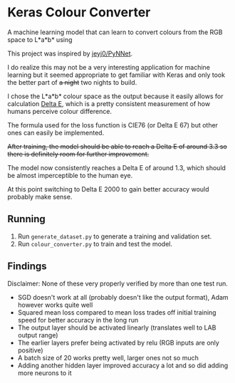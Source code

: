 # Keras Colour Converter
A machine learning model that can learn to convert colours 
from the RGB space to L\*a\*b\* using 

This project was inspired by [jeyj0/PyNNet](https://github.com/jeyj0/PyNNet).

I do realize this may not be a very interesting application for machine learning
but it seemed appropriate to get familiar with Keras and only took the better
part of ~~a night~~ two nights to build.

I chose the L\*a\*b\* colour space as the output because it easily allows 
for calculation [Delta E](https://en.wikipedia.org/wiki/Color_difference#LAB_Delta_E),
which is a pretty consistent measurement of how humans perceive colour difference.

The formula used for the loss function is CIE76 (or Delta E 67)
but other ones can easily be implemented.

~~After training, the model should be able to reach a Delta E of around 3.3 so there is
definitely room for further improvement.~~

The model now consistently reaches a Delta E of around 1.3, which should be almost
imperceptible to the human eye.

At this point switching to Delta E 2000 to gain better accuracy would probably
make sense.

## Running
1. Run `generate_dataset.py` to generate a training and validation set.
2. Run `colour_converter.py` to train and test the model.

## Findings
Disclaimer: None of these very properly verified by more than one test run.

* SGD doesn't work at all (probably doesn't like the output format),
Adam however works quite well
* Squared mean loss compared to mean loss trades off initial training speed
for better accuracy in the long run
* The output layer should be activated linearly (translates well to LAB output range)
* The earlier layers prefer being activated by relu (RGB inputs are only positive)
* A batch size of 20 works pretty well, larger ones not so much
* Adding another hidden layer improved accuracy a lot and so did adding more
neurons to it